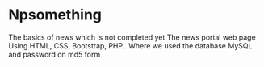 # Npsomething
The basics of news which is not completed yet
The news portal web page Using HTML, CSS, Bootstrap, PHP..
Where we used the database MySQL and password on md5 form
